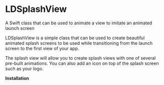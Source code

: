 # LDSplashView
A Swift class that can be used to animate a view to imitate an animated launch screen

LDSplashView is a simple class that can be used to create beautiful animated splash screens to be used while transitioning from the launch screen to the first view of your app. 

The splash view will allow you to create splash views with one of several pre-built animations. You can also add an icon on top of the splash screen such as your logo. 

**Installation**

